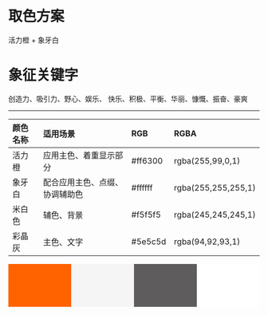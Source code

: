 # 取色方案

活力橙 + 象牙白

# 象征关键字

创造力、吸引力、野心、娱乐、 快乐、积极、平衡、华丽、慷慨、振奋、豪爽

* * *

| 颜色名称 | 适用场景            | RGB     | RGBA                |
| :--- | :-------------- | :------ | :------------------ |
| 活力橙  | 应用主色、着重显示部分     | #ff6300 | rgba(255,99,0,1)   |
| 象牙白  | 配合应用主色、点缀、协调辅助色 | #ffffff | rgba(255,255,255,1) |
| 米白色  | 辅色、背景           | #f5f5f5 | rgba(245,245,245,1) |
| 彩晶灰  | 主色、文字           | #5e5c5d | rgba(94,92,93,1)    |


<style media="screen">
.funtask-vi-colors {
  background: rgba(255, 255, 255, 1);
  display: flex;
  height: 9vw;
  width: 100%;
  justify-content: space-between;
}

.funtask-vi-colors>div {
  flex: 1;
}

.funtask-vi-colors>div:nth-child(1) {
  background: rgba(255,99,0,1);
}

.funtask-vi-colors>div:nth-child(2) {
  background: rgba(245, 245, 245, 1);
}

.funtask-vi-colors>div:nth-child(3) {
  background: rgba(94, 92, 93, 1);
}
</style>
<div class="funtask-vi-colors">
  <div></div>
  <div></div>
  <div></div>
  <div></div>
</div>
